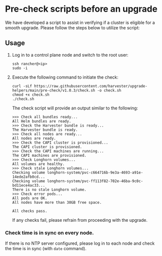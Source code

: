# Pre-check scripts before an upgrade

We have developed a script to assist in verifying if a cluster is eligible for a smooth upgrade. Please follow the steps below to utilize the script:

## Usage

1. Log in to a control plane node and switch to the root user:

    ```
    ssh rancher@<ip>
    sudo -i
    ```

1. Execute the following command to initiate the check:

    ```
    curl -sLf https://raw.githubusercontent.com/harvester/upgrade-helpers/main/pre-check/v1.0.3/check.sh -o check.sh
    chmod +x check.sh
    ./check.sh
    ```

    The check script will provide an output similar to the following:

    ```
    >>> Check all bundles ready...
    All Helm bundles are ready.
    >>> Check the Harvester bundle is ready...
    The Harvester bundle is ready.
    >>> Check all nodes are ready...
    All nodes are ready.
    >>> Check the CAPI cluster is provisioned...
    The CAPI cluster is provisioned.
    >>> Check the CAPI machines are running...
    The CAPI machines are provisioned.
    >>> Check Longhorn volumes...
    All volumes are healthy.
    >>> Check stale Longhorn volumes...
    Checking volume longhorn-system/pvc-c664716b-9e3a-4693-a91e-14ede2afb0cd...
    Checking volume longhorn-system/pvc-ff113f82-702e-46ba-9c0c-bd11ece4ac33...
    There is no stale Longhorn volume.
    >>> Check error pods...
    All pods are OK.
    All nodes have more than 30GB free space.
    
    All checks pass.
    ```

    If any checks fail, please refrain from proceeding with the upgrade.


### Check time is in sync on every node.

If there is no NTP server configured, please log in to each node and check the time is in sync (with `date` command).

